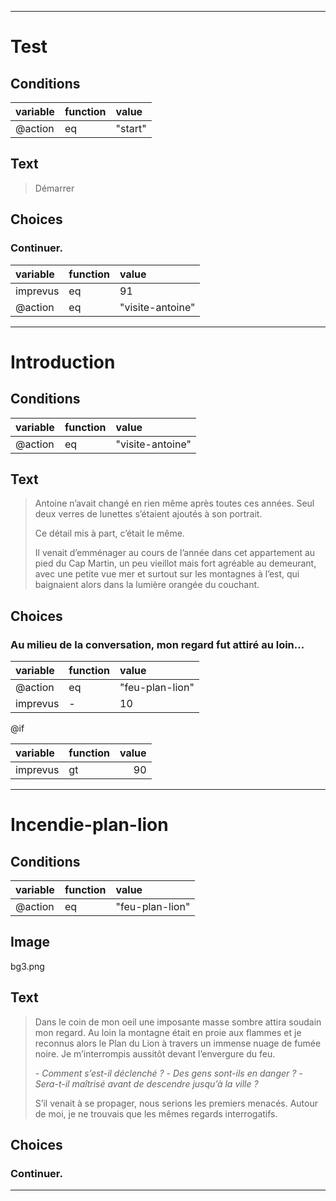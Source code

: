 *****

# Test
## Conditions
| variable   | function   | value   |
|:-----------|:-----------|:--------|
| @action    | eq         | "start" |

## Text
> Démarrer
## Choices
### Continuer.
| variable   | function   | value            |
|:-----------|:-----------|:-----------------|
| imprevus   | eq         | 91               |
| @action    | eq         | "visite-antoine" |

******

# Introduction
## Conditions
| variable   | function   | value            |
|:-----------|:-----------|:-----------------|
| @action    | eq         | "visite-antoine" |

## Text
> Antoine n’avait changé en rien même après toutes ces années. Seul deux verres de lunettes s’étaient ajoutés à son portrait.
> 
> Ce détail mis à part, c’était le même.
> 
> Il venait d’emménager au cours de l’année dans cet appartement au pied du Cap Martin, un peu vieillot mais fort agréable au demeurant, avec une petite vue mer et surtout sur les montagnes à l’est, qui baignaient alors dans la lumière orangée du couchant.
## Choices
### Au milieu de la conversation, mon regard fut attiré au loin...
| variable   | function   | value           |
|:-----------|:-----------|:----------------|
| @action    | eq         | "feu-plan-lion" |
| imprevus   | -          | 10              |

@if

| variable   | function   |   value |
|:-----------|:-----------|--------:|
| imprevus   | gt         |      90 |

******

# Incendie-plan-lion
## Conditions
| variable   | function   | value           |
|:-----------|:-----------|:----------------|
| @action    | eq         | "feu-plan-lion" |

## Image
bg3.png
## Text
> Dans le coin de mon oeil une imposante masse sombre attira soudain mon regard. Au loin la montagne était en proie aux flammes et je reconnus alors le Plan du Lion à travers un immense nuage de fumée noire.
> Je m’interrompis aussitôt devant l’envergure du feu.
> 
> *- Comment s’est-il déclenché ?*
> *- Des gens sont-ils en danger ?*
> *- Sera-t-il maîtrisé avant de descendre jusqu’à la ville ?*
> 
> S’il venait à se propager, nous serions les premiers menacés. Autour de moi, je ne trouvais que les mêmes regards interrogatifs.
## Choices
### Continuer.

******

